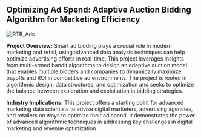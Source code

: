 ## Optimizing Ad Spend: Adaptive Auction Bidding Algorithm for Marketing Efficiency
![RTB_Ads](https://github.com/user-attachments/assets/24f790df-8197-4685-b9f1-673e1c747924)

**Project Overview:**
Smart ad bidding plays a crucial role in modern marketing and retail, using advanced data analysis techniques can help optimize advertising efforts in real-time. This project leverages insights from multi-armed bandit algorithms to design an adaptive auction model that enables multiple bidders and companies to dynamically maximize payoffs and ROI in competitive ad environments. The project is rooted in algorithmic design, data structures, and optimization and seeks to optimize the balance between exploration and exploitation in bidding strategies.

**Industry Implications:**
This project offers a starting point for advanced marketing data scientists to advise digital marketers, advertising agencies, and retailers on ways to optimize their ad spend. It demonstrates the power of advanced algorithmic techniques in addressing key challenges in digital marketing and revenue optimization.
